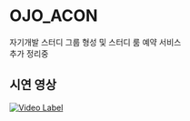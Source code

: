 # OJO_ACON
자기개발 스터디 그룹 형성 및 스터디 룸 예약 서비스<br>
추가 정리중

## 시연 영상
[![Video Label](http://img.youtube.com/vi/Y1MPIqvF4lA/0.jpg)](https://youtu.be/Y1MPIqvF4lA)
